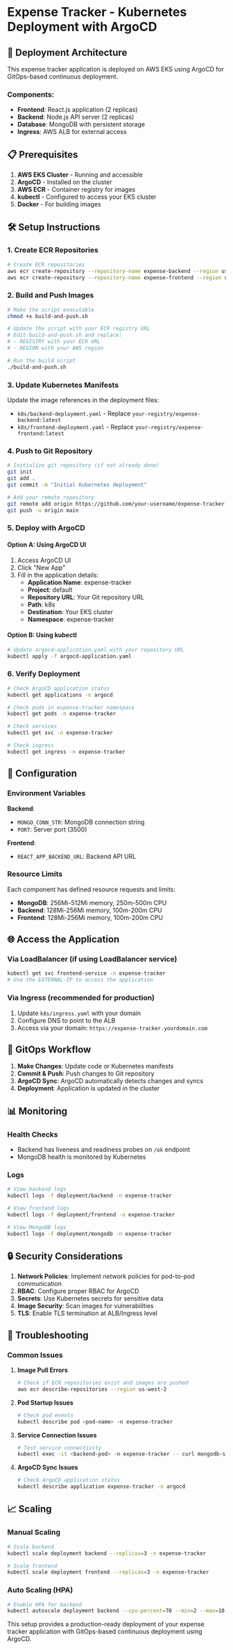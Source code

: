 # Expense Tracker - Kubernetes Deployment with ArgoCD

## 🚀 Deployment Architecture

This expense tracker application is deployed on AWS EKS using ArgoCD for GitOps-based continuous deployment.

### Components:
- **Frontend**: React.js application (2 replicas)
- **Backend**: Node.js API server (2 replicas)  
- **Database**: MongoDB with persistent storage
- **Ingress**: AWS ALB for external access

## 📋 Prerequisites

1. **AWS EKS Cluster** - Running and accessible
2. **ArgoCD** - Installed on the cluster
3. **AWS ECR** - Container registry for images
4. **kubectl** - Configured to access your EKS cluster
5. **Docker** - For building images

## 🛠️ Setup Instructions

### 1. Create ECR Repositories

```bash
# Create ECR repositories
aws ecr create-repository --repository-name expense-backend --region us-west-2
aws ecr create-repository --repository-name expense-frontend --region us-west-2
```

### 2. Build and Push Images

```bash
# Make the script executable
chmod +x build-and-push.sh

# Update the script with your ECR registry URL
# Edit build-and-push.sh and replace:
# - REGISTRY with your ECR URL
# - REGION with your AWS region

# Run the build script
./build-and-push.sh
```

### 3. Update Kubernetes Manifests

Update the image references in the deployment files:
- `k8s/backend-deployment.yaml` - Replace `your-registry/expense-backend:latest`
- `k8s/frontend-deployment.yaml` - Replace `your-registry/expense-frontend:latest`

### 4. Push to Git Repository

```bash
# Initialize git repository (if not already done)
git init
git add .
git commit -m "Initial Kubernetes deployment"

# Add your remote repository
git remote add origin https://github.com/your-username/expense-tracker.git
git push -u origin main
```

### 5. Deploy with ArgoCD

#### Option A: Using ArgoCD UI
1. Access ArgoCD UI
2. Click "New App"
3. Fill in the application details:
   - **Application Name**: expense-tracker
   - **Project**: default
   - **Repository URL**: Your Git repository URL
   - **Path**: k8s
   - **Destination**: Your EKS cluster
   - **Namespace**: expense-tracker

#### Option B: Using kubectl
```bash
# Update argocd-application.yaml with your repository URL
kubectl apply -f argocd-application.yaml
```

### 6. Verify Deployment

```bash
# Check ArgoCD application status
kubectl get applications -n argocd

# Check pods in expense-tracker namespace
kubectl get pods -n expense-tracker

# Check services
kubectl get svc -n expense-tracker

# Check ingress
kubectl get ingress -n expense-tracker
```

## 🔧 Configuration

### Environment Variables

**Backend**:
- `MONGO_CONN_STR`: MongoDB connection string
- `PORT`: Server port (3500)

**Frontend**:
- `REACT_APP_BACKEND_URL`: Backend API URL

### Resource Limits

Each component has defined resource requests and limits:
- **MongoDB**: 256Mi-512Mi memory, 250m-500m CPU
- **Backend**: 128Mi-256Mi memory, 100m-200m CPU  
- **Frontend**: 128Mi-256Mi memory, 100m-200m CPU

## 🌐 Access the Application

### Via LoadBalancer (if using LoadBalancer service)
```bash
kubectl get svc frontend-service -n expense-tracker
# Use the EXTERNAL-IP to access the application
```

### Via Ingress (recommended for production)
1. Update `k8s/ingress.yaml` with your domain
2. Configure DNS to point to the ALB
3. Access via your domain: `https://expense-tracker.yourdomain.com`

## 🔄 GitOps Workflow

1. **Make Changes**: Update code or Kubernetes manifests
2. **Commit & Push**: Push changes to Git repository
3. **ArgoCD Sync**: ArgoCD automatically detects changes and syncs
4. **Deployment**: Application is updated in the cluster

## 📊 Monitoring

### Health Checks
- Backend has liveness and readiness probes on `/ok` endpoint
- MongoDB health is monitored by Kubernetes

### Logs
```bash
# View backend logs
kubectl logs -f deployment/backend -n expense-tracker

# View frontend logs  
kubectl logs -f deployment/frontend -n expense-tracker

# View MongoDB logs
kubectl logs -f deployment/mongodb -n expense-tracker
```

## 🔒 Security Considerations

1. **Network Policies**: Implement network policies for pod-to-pod communication
2. **RBAC**: Configure proper RBAC for ArgoCD
3. **Secrets**: Use Kubernetes secrets for sensitive data
4. **Image Security**: Scan images for vulnerabilities
5. **TLS**: Enable TLS termination at ALB/Ingress level

## 🚨 Troubleshooting

### Common Issues

1. **Image Pull Errors**
   ```bash
   # Check if ECR repositories exist and images are pushed
   aws ecr describe-repositories --region us-west-2
   ```

2. **Pod Startup Issues**
   ```bash
   # Check pod events
   kubectl describe pod <pod-name> -n expense-tracker
   ```

3. **Service Connection Issues**
   ```bash
   # Test service connectivity
   kubectl exec -it <backend-pod> -n expense-tracker -- curl mongodb-service:27017
   ```

4. **ArgoCD Sync Issues**
   ```bash
   # Check ArgoCD application status
   kubectl describe application expense-tracker -n argocd
   ```

## 📈 Scaling

### Manual Scaling
```bash
# Scale backend
kubectl scale deployment backend --replicas=3 -n expense-tracker

# Scale frontend  
kubectl scale deployment frontend --replicas=3 -n expense-tracker
```

### Auto Scaling (HPA)
```bash
# Enable HPA for backend
kubectl autoscale deployment backend --cpu-percent=70 --min=2 --max=10 -n expense-tracker
```

This setup provides a production-ready deployment of your expense tracker application with GitOps-based continuous deployment using ArgoCD.